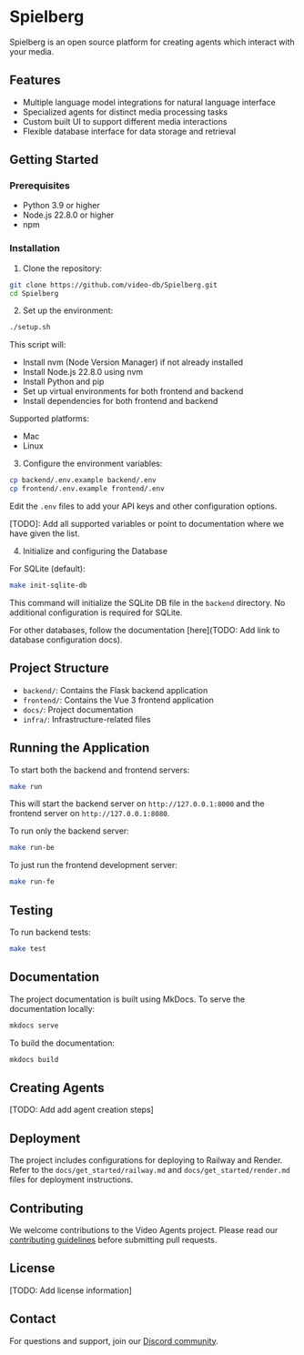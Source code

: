# Spielberg

Spielberg is an open source platform for creating agents which interact with your media.

## Features

- Multiple language model integrations for natural language interface
- Specialized agents for distinct media processing tasks
- Custom built UI to support different media interactions
- Flexible database interface for data storage and retrieval

## Getting Started

### Prerequisites

- Python 3.9 or higher
- Node.js 22.8.0 or higher
- npm

### Installation

1. Clone the repository:

``` bash
git clone https://github.com/video-db/Spielberg.git
cd Spielberg
```

2. Set up the environment:

```bash
./setup.sh
```

This script will:
- Install nvm (Node Version Manager) if not already installed
- Install Node.js 22.8.0 using nvm
- Install Python and pip
- Set up virtual environments for both frontend and backend
- Install dependencies for both frontend and backend

Supported platforms:
- Mac
- Linux

3. Configure the environment variables:

```bash
cp backend/.env.example backend/.env
cp frontend/.env.example frontend/.env
```

Edit the `.env` files to add your API keys and other configuration options.

[TODO]: Add all supported variables or point to documentation where we have given the list.

4.  Initialize and configuring the Database

For SQLite (default):
```bash
make init-sqlite-db
```

This command will initialize the SQLite DB file in the `backend` directory. No additional configuration is required for SQLite.

For other databases, follow the documentation [here](TODO: Add link to database configuration docs).


## Project Structure

- `backend/`: Contains the Flask backend application
- `frontend/`: Contains the Vue 3 frontend application
- `docs/`: Project documentation
- `infra/`: Infrastructure-related files


## Running the Application

To start both the backend and frontend servers:

```bash
make run
```

This will start the backend server on `http://127.0.0.1:8000` and the frontend server on `http://127.0.0.1:8080`.

To run only the backend server:

```bash
make run-be
```

To just run the frontend development server:

```bash
make run-fe
```

## Testing

To run backend tests:

```bash
make test
```

## Documentation

The project documentation is built using MkDocs. To serve the documentation locally:

```bash
mkdocs serve
```

To build the documentation:

```bash
mkdocs build
```

## Creating Agents
[TODO: Add add agent creation steps]

## Deployment

The project includes configurations for deploying to Railway and Render. Refer to the `docs/get_started/railway.md` and `docs/get_started/render.md` files for deployment instructions.

## Contributing

We welcome contributions to the Video Agents project. Please read our [contributing guidelines](docs/get_started/contributing.md) before submitting pull requests.

## License

[TODO: Add license information]

## Contact

For questions and support, join our [Discord community](https://discord.com/invite/py9P639jGz).

